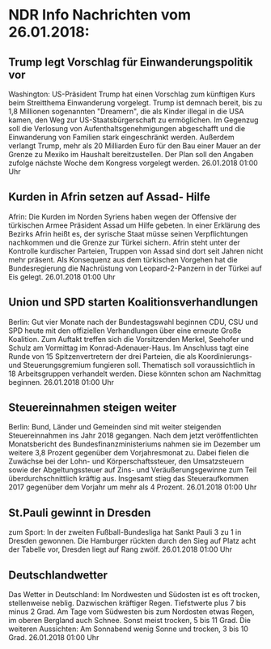# NDR Info Nachrichten vom 26.01.2018:


## Trump legt Vorschlag für Einwanderungspolitik vor
Washington: US-Präsident Trump hat einen Vorschlag zum künftigen Kurs beim Streitthema Einwanderung vorgelegt. Trump ist demnach bereit, bis zu 1,8 Millionen sogenannten "Dreamern", die als Kinder illegal in die USA kamen, den Weg zur US-Staatsbürgerschaft zu ermöglichen. Im Gegenzug soll die Verlosung von Aufenthaltsgenehmigungen abgeschafft und die Einwanderung von Familien stark eingeschränkt werden. Außerdem verlangt Trump, mehr als 20 Milliarden Euro für den Bau einer Mauer an der Grenze zu Mexiko im Haushalt bereitzustellen. Der Plan soll den Angaben zufolge nächste Woche dem Kongress vorgelegt werden. 26.01.2018 01:00 Uhr 

## Kurden in Afrin setzen auf Assad- Hilfe
Afrin: 	Die Kurden im Norden Syriens haben wegen der Offensive der türkischen Armee Präsident Assad um Hilfe gebeten. In einer Erklärung des Bezirks Afrin heißt es, der syrische Staat müsse seinen Verpflichtungen nachkommen und die Grenze zur Türkei sichern. Afrin steht unter der Kontrolle kurdischer Parteien, Truppen von Assad sind dort seit Jahren nicht mehr präsent. Als Konsequenz aus dem türkischen Vorgehen hat die Bundesregierung die Nachrüstung von Leopard-2-Panzern in der Türkei auf Eis gelegt. 26.01.2018 01:00 Uhr 

## Union und SPD starten Koalitionsverhandlungen
Berlin: Gut vier Monate nach der Bundestagswahl beginnen CDU, CSU und SPD heute mit den offiziellen Verhandlungen über eine erneute Große Koalition. Zum Auftakt treffen sich die Vorsitzenden Merkel, Seehofer und Schulz am Vormittag im Konrad-Adenauer-Haus. Im Anschluss tagt eine Runde von 15 Spitzenvertretern der drei Parteien, die als Koordinierungs- und Steuerungsgremium fungieren soll. Thematisch soll voraussichtlich in 18 Arbeitsgruppen verhandelt werden. Diese könnten schon am Nachmittag beginnen. 26.01.2018 01:00 Uhr 

## Steuereinnahmen steigen weiter
Berlin: 			Bund, Länder und Gemeinden sind mit weiter steigenden Steuereinnahmen ins Jahr 2018 gegangen. Nach dem jetzt veröffentlichten Monatsbericht des Bundesfinanzministeriums nahmen sie im Dezember um weitere 3,8 Prozent gegenüber dem Vorjahresmonat zu. Dabei fielen die Zuwächse bei der Lohn- und Körperschaftssteuer, den Umsatzsteuern sowie der Abgeltungssteuer auf Zins- und Veräußerungsgewinne zum Teil überdurchschnittlich kräftig aus. Insgesamt stieg das Steueraufkommen 2017 gegenüber dem Vorjahr um mehr als 4 Prozent. 26.01.2018 01:00 Uhr 

## St.Pauli gewinnt in Dresden
zum Sport: In der zweiten Fußball-Bundesliga hat Sankt Pauli 3 zu 1 in Dresden gewonnen. Die Hamburger rückten durch den Sieg auf Platz acht der Tabelle vor, Dresden liegt auf Rang zwölf. 26.01.2018 01:00 Uhr 

## Deutschlandwetter
Das Wetter in Deutschland: Im Nordwesten und Südosten ist es oft trocken, stellenweise neblig. Dazwischen kräftiger Regen. Tiefstwerte plus 7 bis minus 2 Grad. Am Tage vom Südwesten bis zum Nordosten etwas Regen, im oberen Bergland auch Schnee. Sonst meist trocken, 5 bis 11 Grad. Die weiteren Aussichten: Am Sonnabend wenig Sonne und trocken, 3 bis 10 Grad. 26.01.2018 01:00 Uhr 
